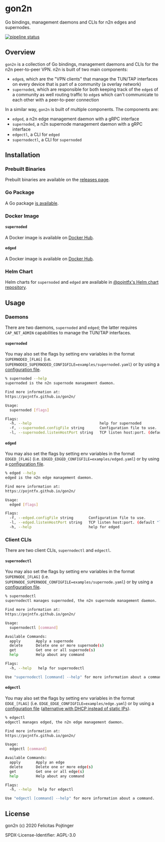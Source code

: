 # gon2n

Go bindings, management daemons and CLIs for n2n edges and supernodes.

[![pipeline status](https://gitlab.com/pojntfx/gon2n/badges/master/pipeline.svg)](https://gitlab.com/pojntfx/gon2n/commits/master)

## Overview

`gon2n` is a collection of Go bindings, management daemons and CLIs for the n2n peer-to-peer VPN. n2n is built of two main components:

- `edge`s, which are the "VPN clients" that manage the TUN/TAP interfaces on every device that is part of a community (a overlay network)
- `supernode`s, which are responsible for both keeping track of the `edge`s of a community as well routing traffic to `edge`s which can't communicate to each other with a peer-to-peer connection

In a similar way, `gon2n` is built of multiple components. The components are:

- `edged`, a n2n edge management daemon with a gRPC interface
- `supernoded`, a n2n supernode management daemon with a gRPC interface
- `edgectl`, a CLI for `edged`
- `supernodectl`, a CLI for `supernoded`

## Installation

### Prebuilt Binaries

Prebuilt binaries are available on the [releases page](https://github.com/pojntfx/gon2n/releases/latest).

### Go Package

A Go package [is available](https://pkg.go.dev/github.com/pojntfx/gon2n).

### Docker Image

#### `supernoded`

A Docker image is available on [Docker Hub](https://hub.docker.com/r/pojntfx/supernoded).

#### `edged`

A Docker image is available on [Docker Hub](https://hub.docker.com/r/pojntfx/edged).

### Helm Chart

Helm charts for `supernoded` and `edged` are available in [@pojntfx's Helm chart repository](https://pojntfx.github.io/charts/).

## Usage

### Daemons

There are two daemons, `supernoded` and `edged`; the latter requires `CAP_NET_ADMIN` capabilities to manage the TUN/TAP interfaces.

#### `supernoded`

You may also set the flags by setting env variables in the format `SUPERNODED_[FLAG]` (i.e. `SUPERNODED_SUPERNODED_CONFIGFILE=examples/supernoded.yaml`) or by using a [configuration file](examples/supernoded.yaml).

```bash
% supernoded --help
supernoded is the n2n supernode management daemon.

Find more information at:
https://pojntfx.github.io/gon2n/

Usage:
  supernoded [flags]

Flags:
  -h, --help                               help for supernoded
  -f, --supernoded.configFile string       Configuration file to use.
  -l, --supernoded.listenHostPort string   TCP listen host:port. (default "localhost:1236")
```

#### `edged`

You may also set the flags by setting env variables in the format `EDGED_[FLAG]` (i.e. `EDGED_EDGED_CONFIGFILE=examples/edged.yaml`) or by using a [configuration file](examples/edged.yaml).

```bash
% edged --help
edged is the n2n edge management daemon.

Find more information at:
https://pojntfx.github.io/gon2n/

Usage:
  edged [flags]

Flags:
  -f, --edged.configFile string       Configuration file to use.
  -l, --edged.listenHostPort string   TCP listen host:port. (default "localhost:1235")
  -h, --help                          help for edged
```

### Client CLIs

There are two client CLIs, `supernodectl` and `edgectl`.

#### `supernodectl`

You may also set the flags by setting env variables in the format `SUPERNODE_[FLAG]` (i.e. `SUPERNODE_SUPERNODE_CONFIGFILE=examples/supernode.yaml`) or by using a [configuration file](examples/supernode.yaml).

```bash
% supernodectl
supernodectl manages supernoded, the n2n supernode management daemon.

Find more information at:
https://pojntfx.github.io/gon2n/

Usage:
  supernodectl [command]

Available Commands:
  apply       Apply a supernode
  delete      Delete one or more supernode(s)
  get         Get one or all supernode(s)
  help        Help about any command

Flags:
  -h, --help   help for supernodectl

Use "supernodectl [command] --help" for more information about a command.
```

#### `edgectl`

You may also set the flags by setting env variables in the format `EDGE_[FLAG]` (i.e. `EDGE_EDGE_CONFIGFILE=examples/edge.yaml`) or by using a [configuration file](examples/edge.yaml) ([alternative with DHCP instead of static IPs](examples/edge-dhcp.yaml)).

```bash
% edgectl
edgectl manages edged, the n2n edge management daemon.

Find more information at:
https://pojntfx.github.io/gon2n/

Usage:
  edgectl [command]

Available Commands:
  apply       Apply an edge
  delete      Delete one or more edge(s)
  get         Get one or all edge(s)
  help        Help about any command

Flags:
  -h, --help   help for edgectl

Use "edgectl [command] --help" for more information about a command.
```

## License

gon2n (c) 2020 Felicitas Pojtinger

SPDX-License-Identifier: AGPL-3.0
